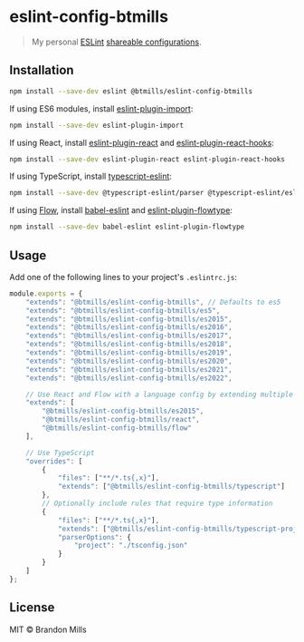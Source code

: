 # eslint-config-btmills

> My personal [ESLint](http://eslint.org) [shareable configurations](http://eslint.org/docs/developer-guide/shareable-configs).

## Installation

```sh
npm install --save-dev eslint @btmills/eslint-config-btmills
```

If using ES6 modules, install [eslint-plugin-import](https://github.com/benmosher/eslint-plugin-import):

```sh
npm install --save-dev eslint-plugin-import
```

If using React, install [eslint-plugin-react](https://github.com/yannickcr/eslint-plugin-react) and [eslint-plugin-react-hooks](https://www.npmjs.com/package/eslint-plugin-react-hooks):

```sh
npm install --save-dev eslint-plugin-react eslint-plugin-react-hooks
```

If using TypeScript, install [typescript-eslint](https://typescript-eslint.io/):

```sh
npm install --save-dev @typescript-eslint/parser @typescript-eslint/eslint-plugin
```

If using [Flow](https://flow.org), install [babel-eslint](https://github.com/babel/babel-eslint) and [eslint-plugin-flowtype](https://github.com/gajus/eslint-plugin-flowtype):

```sh
npm install --save-dev babel-eslint eslint-plugin-flowtype
```

## Usage

Add one of the following lines to your project's `.eslintrc.js`:

```js
module.exports = {
	"extends": "@btmills/eslint-config-btmills", // Defaults to es5
	"extends": "@btmills/eslint-config-btmills/es5",
	"extends": "@btmills/eslint-config-btmills/es2015",
	"extends": "@btmills/eslint-config-btmills/es2016",
	"extends": "@btmills/eslint-config-btmills/es2017",
	"extends": "@btmills/eslint-config-btmills/es2018",
	"extends": "@btmills/eslint-config-btmills/es2019",
	"extends": "@btmills/eslint-config-btmills/es2020",
	"extends": "@btmills/eslint-config-btmills/es2021",
	"extends": "@btmills/eslint-config-btmills/es2022",

	// Use React and Flow with a language config by extending multiple configs
	"extends": [
		"@btmills/eslint-config-btmills/es2015",
		"@btmills/eslint-config-btmills/react",
		"@btmills/eslint-config-btmills/flow"
	],

	// Use TypeScript
	"overrides": [
		{
			"files": ["**/*.ts{,x}"],
			"extends": ["@btmills/eslint-config-btmills/typescript"]
		},
		// Optionally include rules that require type information
		{
			"files": ["**/*.ts{,x}"],
			"extends": ["@btmills/eslint-config-btmills/typescript-project"],
			"parserOptions": {
				"project": "./tsconfig.json"
			}
		}
	]
};
```

## License

MIT &copy; Brandon Mills
